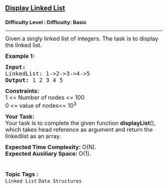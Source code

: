 <h2><a href="https://www.geeksforgeeks.org/problems/display-linked-list/1?page=1&category=Linked%20List&difficulty=Basic,Easy&status=unsolved&sortBy=accuracy">Display Linked List</a></h2><h3>Difficulty Level : Difficulty: Basic</h3><hr><div class="problems_problem_content__Xm_eO"><p><span style="font-size: 18px;">Given a singly linked list of integers. The task is to display the linked list.</span></p>
<p><span style="font-size: 18px;"><strong>Example 1:</strong></span></p>
<pre><span style="font-size: 18px;"><strong>Input:
</strong>LinkedList: 1-&gt;2-&gt;3-&gt;4-&gt;5
<strong>Output: </strong>1 2 3 4 5</span>
</pre>
<p><span style="font-size: 18px;"><strong>Constraints:</strong><br>1 &lt;= Number of nodes &lt;= 100<br>0 &lt;= value of nodes&lt;= 10<sup>3</sup></span></p>
<p><span style="font-size: 18px;"><strong>Your Task:</strong><br>Your task is to complete the given function <strong>displayList</strong>(), which takes head reference as argument and return the linkedlist as an array.</span></p>
<p><span style="font-size: 18px;"><strong>Expected Time Complexity:&nbsp;</strong>O(N).<br><strong>Expected Auxiliary Space:&nbsp;</strong>O(1).</span></p></div><br><p><span style=font-size:18px><strong>Topic Tags : </strong><br><code>Linked List</code>&nbsp;<code>Data Structures</code>&nbsp;